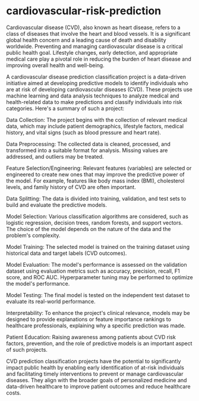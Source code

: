 # cardiovascular-risk-prediction
Cardiovascular disease (CVD), also known as heart disease, refers to a class of diseases that involve the heart and blood vessels. It is a significant global health concern and a leading cause of death and disability worldwide. Preventing and managing cardiovascular disease is a critical public health goal. Lifestyle changes, early detection, and appropriate medical care play a pivotal role in reducing the burden of heart disease and improving overall health and well-being.

A cardiovascular disease prediction classification project is a data-driven initiative aimed at developing predictive models to identify individuals who are at risk of developing cardiovascular diseases (CVD). These projects use machine learning and data analysis techniques to analyze medical and health-related data to make predictions and classify individuals into risk categories. Here's a summary of such a project:

Data Collection: The project begins with the collection of relevant medical data, which may include patient demographics, lifestyle factors, medical history, and vital signs (such as blood pressure and heart rate).

Data Preprocessing: The collected data is cleaned, processed, and transformed into a suitable format for analysis. Missing values are addressed, and outliers may be treated.

Feature Selection/Engineering: Relevant features (variables) are selected or engineered to create new ones that may improve the predictive power of the model. For example, features like body mass index (BMI), cholesterol levels, and family history of CVD are often important.

Data Splitting: The data is divided into training, validation, and test sets to build and evaluate the predictive models.

Model Selection: Various classification algorithms are considered, such as logistic regression, decision trees, random forests, and support vectors. The choice of the model depends on the nature of the data and the problem's complexity.

Model Training: The selected model is trained on the training dataset using historical data and target labels (CVD outcomes).

Model Evaluation: The model's performance is assessed on the validation dataset using evaluation metrics such as accuracy, precision, recall, F1 score, and ROC AUC. Hyperparameter tuning may be performed to optimize the model's performance.

Model Testing: The final model is tested on the independent test dataset to evaluate its real-world performance.

Interpretability: To enhance the project's clinical relevance, models may be designed to provide explanations or feature importance rankings to healthcare professionals, explaining why a specific prediction was made.

Patient Education: Raising awareness among patients about CVD risk factors, prevention, and the role of predictive models is an important aspect of such projects.

CVD prediction classification projects have the potential to significantly impact public health by enabling early identification of at-risk individuals and facilitating timely interventions to prevent or manage cardiovascular diseases. They align with the broader goals of personalized medicine and data-driven healthcare to improve patient outcomes and reduce healthcare costs.
